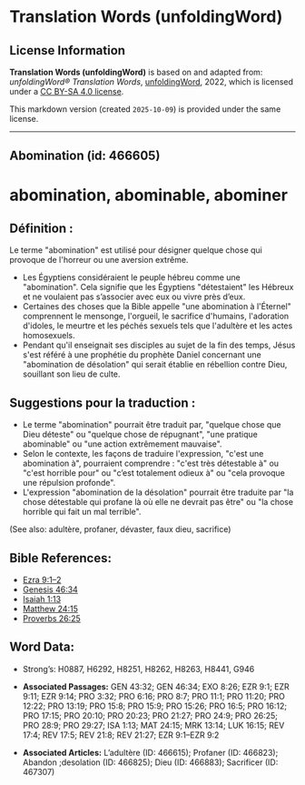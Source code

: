 # Translation Words (unfoldingWord)

## License Information

**Translation Words (unfoldingWord)** is based on and adapted from: _unfoldingWord® Translation Words_, [unfoldingWord](https://unfoldingword.org/utw), 2022, which is licensed under a [CC BY-SA 4.0 license](https://creativecommons.org/licenses/by-sa/4.0/legalcode.en).

This markdown version (created `2025-10-09`) is provided under the same license.



--------------------------------

## Abomination (id: 466605)

abomination, abominable, abominer
=================================

Définition :
------------

Le terme "abomination" est utilisé pour désigner quelque chose qui provoque de l'horreur ou une aversion extrême.

* Les Égyptiens considéraient le peuple hébreu comme une "abomination". Cela signifie que les Égyptiens "détestaient" les Hébreux et ne voulaient pas s’associer avec eux ou vivre près d’eux.
* Certaines des choses que la Bible appelle "une abomination à l'Éternel" comprennent le mensonge, l'orgueil, le sacrifice d'humains, l'adoration d'idoles, le meurtre et les péchés sexuels tels que l'adultère et les actes homosexuels.
* Pendant qu'il enseignait ses disciples au sujet de la fin des temps, Jésus s'est référé à une prophétie du prophète Daniel concernant une "abomination de désolation" qui serait établie en rébellion contre Dieu, souillant son lieu de culte.

Suggestions pour la traduction :
--------------------------------

* Le terme "abomination" pourrait être traduit par, "quelque chose que Dieu déteste" ou "quelque chose de répugnant", "une pratique abominable" ou "une action extrêmement mauvaise".
* Selon le contexte, les façons de traduire l'expression, "c'est une abomination à", pourraient comprendre : "c'est très détestable à" ou "c'est horrible pour" ou "c’est totalement odieux à" ou "cela provoque une répulsion profonde".
* L'expression "abomination de la désolation" pourrait être traduite par "la chose détestable qui profane là où elle ne devrait pas être" ou "la chose horrible qui fait un mal terrible".

(See also: adultère, profaner, dévaster, faux dieu, sacrifice)

Bible References:
-----------------

* [Ezra 9:1–2](rc://en/tn/help/ezr/09/01)
* [Genesis 46:34](rc://en/tn/help/gen/46/34)
* [Isaiah 1:13](rc://en/tn/help/isa/01/13)
* [Matthew 24:15](rc://en/tn/help/mat/24/15)
* [Proverbs 26:25](rc://en/tn/help/pro/26/25)

Word Data:
----------

* Strong’s: H0887, H6292, H8251, H8262, H8263, H8441, G946

* **Associated Passages:** GEN 43:32; GEN 46:34; EXO 8:26; EZR 9:1; EZR 9:11; EZR 9:14; PRO 3:32; PRO 6:16; PRO 8:7; PRO 11:1; PRO 11:20; PRO 12:22; PRO 13:19; PRO 15:8; PRO 15:9; PRO 15:26; PRO 16:5; PRO 16:12; PRO 17:15; PRO 20:10; PRO 20:23; PRO 21:27; PRO 24:9; PRO 26:25; PRO 28:9; PRO 29:27; ISA 1:13; MAT 24:15; MRK 13:14; LUK 16:15; REV 17:4; REV 17:5; REV 21:8; REV 21:27; EZR 9:1–EZR 9:2
* **Associated Articles:** L’adultère (ID: 466615); Profaner (ID: 466823); Abandon ;desolation (ID: 466825); Dieu (ID: 466883); Sacrificer (ID: 467307)

